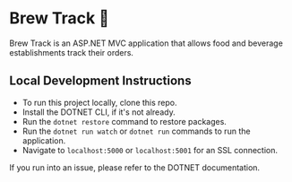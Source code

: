 # Brew Track 🍻
Brew Track is an ASP.NET MVC application that allows food and beverage establishments track their orders.

## Local Development Instructions
- To run this project locally, clone this repo.
- Install the DOTNET CLI, if it's not already.
- Run the `dotnet restore` command to restore packages.
- Run the `dotnet run watch` or `dotnet run` commands to run the application.
- Navigate to `localhost:5000` or `localhost:5001` for an SSL connection.

If you run into an issue, please refer to the DOTNET documentation.